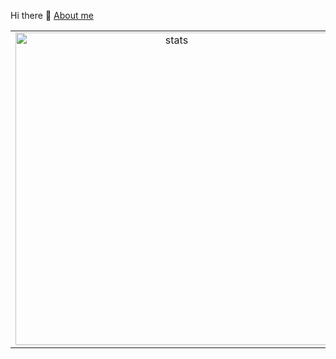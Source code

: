 Hi there 👋
[About me](https://JeremyPSS.github.io)
<div align="center">


  <table align="center">
    <tr>
      <td align="center">
        <img src="https://github-readme-stats.vercel.app/api?username=JeremyPSS&theme=dark&show_icons=true" width="500px" alt="stats"/>
      </td>
      <td align="center">
        <img src="https://github-readme-stats.vercel.app/api/top-langs/?username=JeremyPSS&layout=compact&theme=dark" width="360px" alt="top-langs"/>
      </td>
    </tr>
  </table>
</div>
